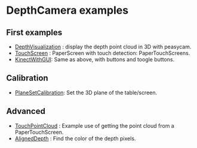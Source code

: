 # DepthCamera examples

## First examples
- [DepthVisualization](https://github.com/potioc/Papart-examples/tree/master/papart-examples/DepthCamera/DepthVisualization) : display the depth point cloud in 3D with peasycam.
- [TouchScreen](https://github.com/potioc/Papart-examples/tree/master/papart-examples/DepthCamera/TouchScreen) : PaperScreen with touch detection: PaperTouchScreens. 
- [KinectWithGUI](https://github.com/potioc/Papart-examples/tree/master/papart-examples/DepthCamera/TouchWithGUI): Same as above, with buttons and toogle buttons.

## Calibration
- [PlaneSetCalibration](https://github.com/potioc/Papart-examples/tree/master/papart-examples/calibration/PlaneSetCalibration): Set the 3D plane of the table/screen.  

## Advanced 
- [TouchPointCloud](https://github.com/potioc/Papart-examples/tree/master/papart-examples/DepthCamera/TouchPointCloud) : Example use of getting the point cloud from a PaperTouchScreen.
- [AlignedDepth](https://github.com/potioc/Papart-examples/tree/master/papart-examples/DepthCamera/AlignedDepth) : Find the color of the depth pixels.

